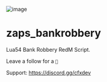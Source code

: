![image](https://github.com/Zaps6000/zaps_bankrobbery/assets/122732007/c9e49028-e21f-416b-8e4e-d7e88807d983)

# zaps_bankrobbery
Lua54 Bank Robbery RedM Script.



Leave a follow for a ``🍪``



Support: https://discord.gg/cfxdev
